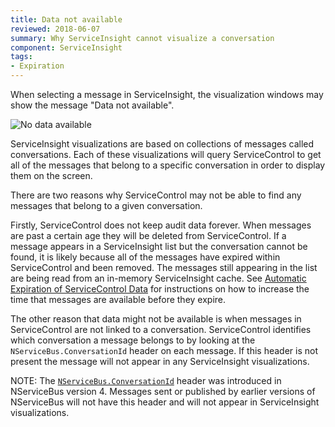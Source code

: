 ```yaml
---
title: Data not available
reviewed: 2018-06-07
summary: Why ServiceInsight cannot visualize a conversation
component: ServiceInsight
tags:
- Expiration
---
```


When selecting a message in ServiceInsight, the visualization windows may show the message "Data not available".

![No data available](./images/no-conversation-data-available.png)

ServiceInsight visualizations are based on collections of messages called conversations. Each of these visualizations will query ServiceControl to get all of the messages that belong to a specific conversation in order to display them on the screen.

There are two reasons why ServiceControl may not be able to find any messages that belong to a given conversation.

Firstly, ServiceControl does not keep audit data forever. When messages are past a certain age they will be deleted from ServiceControl. If a message appears in a ServiceInsight list but the conversation cannot be found, it is likely because all of the messages have expired within ServiceControl and been removed. The messages still appearing in the list are being read from an in-memory ServiceInsight cache. See [Automatic Expiration of ServiceControl Data](/servicecontrol/how-purge-expired-data.md) for instructions on how to increase the time that messages are available before they expire.

The other reason that data might not be available is when messages in ServiceControl are not linked to a conversation. ServiceControl identifies which conversation a message belongs to by looking at the `NServiceBus.ConversationId` header on each message. If this header is not present the message will not appear in any ServiceInsight visualizations.

NOTE: The [`NServiceBus.ConversationId`](/nservicebus/messaging/headers.md#messaging-interaction-headers-nservicebus-conversationid) header was introduced in NServiceBus version 4. Messages sent or published by earlier versions of NServiceBus will not have this header and will not appear in ServiceInsight visualizations.